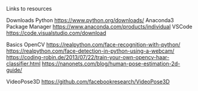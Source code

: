 Links to resources

Downloads
Python
https://www.python.org/downloads/
Anaconda3 Package Manager
https://www.anaconda.com/products/individual
VSCode
https://code.visualstudio.com/download


Basics OpenCV
https://realpython.com/face-recognition-with-python/
https://realpython.com/face-detection-in-python-using-a-webcam/
https://coding-robin.de/2013/07/22/train-your-own-opencv-haar-classifier.html
https://nanonets.com/blog/human-pose-estimation-2d-guide/


VideoPose3D
https://github.com/facebookresearch/VideoPose3D




